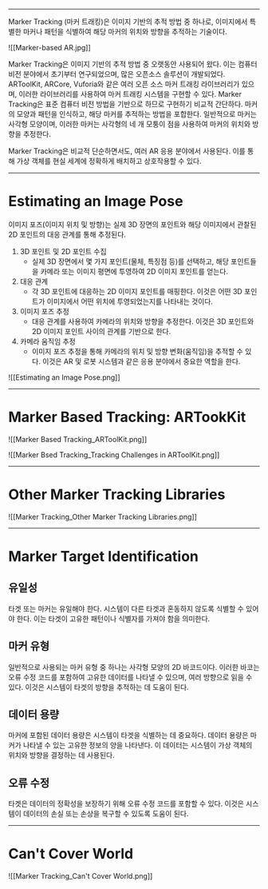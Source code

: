 
---
Marker Tracking (마커 트래킹)은 이미지 기반의 추적 방법 중 하나로, 이미지에서 특별한 마커나 패턴을 식별하여 해당 마커의 위치와 방향을 추적하는 기술이다. 

![[Marker-based AR.jpg]]

Marker Tracking은 이미지 기반의 추적 방법 중 오랫동안 사용되어 왔다. 이는 컴퓨터 비전 분야에서 초기부터 연구되었으며, 많은 오픈소스 솔루션이 개발되었다. ARToolKit, ARCore, Vuforia와 같은 여러 오픈 소스 마커 트래킹 라이브러리가 있으며, 이러한 라이브러리를 사용하여 마커 트래킹 시스템을 구현할 수 있다.
Marker Tracking은 표준 컴퓨터 비전 방법을 기반으로 하므로 구현하기 비교적 간단하다. 마커의 모양과 패턴을 인식하고, 해당 마커를 추적하는 방법을 포합한다. 일반적으로 마커는 사각형 모양이며, 이러한 마커는 사각형의 네 개 모퉁이 점을 사용하여 마커의 위치와 방향을 추정한다.

Marker Tracking은 비교적 단순하면서도, 여러 AR 응용 분야에서 사용된다. 이를 통해 가상 객체를 현실 세계에 정확하게 배치하고 상호작용할 수 있다.

---
# Estimating an Image Pose

이미지 포즈(이미지 위치 및 방향)는 실제 3D 장면의 포인트와 해당 이미지에서 관찰된 2D 포인트의 대응 관계를 통해 추정된다. 

1. 3D 포인트 및 2D 포인트 수집
   - 실제 3D 장면에서 몇 가지 포인트(물체, 특징점 등)를 선택하고, 해당 포인트들을 카메라 또는 이미지 평면에 투영하여 2D 이미지 포인트를 얻는다.
2. 대응 관계
   - 각 3D 포인트에 대응하는 2D 이미지 포인트를 매핑한다. 이것은 어떤 3D 포인트가 이미지에서 어떤 위치에 투영되었는지를 나타내는 것이다.
3. 이미지 포즈 추정
   - 대응 관계를 사용하여 카메라의 위치와 방향을 추정한다. 이것은 3D 포인트와 2D 이미지 포인트 사이의 관계를 기반으로 한다.
4. 카메라 움직임 추정
   - 이미지 포즈 추정을 통해 카메라의 위치 및 방향 변화(움직임)을 추적할 수 있다. 이것은 AR 및 로봇 시스템과 같은 응용 분야에서 중요한 역할을 한다.

![[Estimating an Image Pose.png]]

---
# Marker Based Tracking: ARTookKit

![[Marker Based Tracking_ARToolKit.png]]

![[Marker Bsed Tracking_Tracking Challenges in ARToolKit.png]]

---
# Other Marker Tracking Libraries

![[Marker Tracking_Other Marker Tracking Libraries.png]]

---
# Marker Target Identification

## 유일성

타겟 또는 마커는 유일해야 한다. 시스템이 다른 타겟과 혼동하지 않도록 식별할 수 있어야 한다. 이는 타겟이 고유한 패턴이나 식별자를 가져야 함을 의미한다.
## 마커 유형

일반적으로 사용되는 마커 유형 중 하나는 사각형 모양의 2D 바코드이다. 이러한 바코는 오류 수정 코드를 포함하여 고유한 데이터를 나타낼 수 있으며, 여러 방향으로 읽을 수 있다. 이것은 시스템이 타겟의 방향을 추적하는 데 도움이 된다.
## 데이터 용량

마커에 포함된 데이터 용량은 시스템이 타겟을 식별하는 데 중요하다. 데이터 용량은 마커가 나타낼 수 있는 고유한 정보의 양을 나타낸다. 이 데이터는 시스템이 가상 객체의 위치와 방향을 결정하는 데 사용된다.
## 오류 수정

타겟은 데이터의 정확성을 보장하기 위해 오류 수정 코드를 포함할 수 있다. 이것은 시스템이 데이터의 손실 또는 손상을 복구할 수 있도록 도움이 된다.


---
# Can't Cover World

![[Marker Tracking_Can't Cover World.png]]